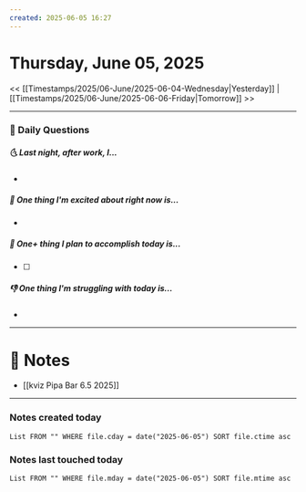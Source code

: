 ```yaml
---
created: 2025-06-05 16:27
---
```

# Thursday, June 05, 2025

<< [[Timestamps/2025/06-June/2025-06-04-Wednesday|Yesterday]] | [[Timestamps/2025/06-June/2025-06-06-Friday|Tomorrow]] >>

---
### 📅 Daily Questions
##### 🌜 Last night, after work, I...
- 

##### 🙌 One thing I'm excited about right now is...
- 

##### 🚀 One+ thing I plan to accomplish today is...
- [ ] 

##### 👎 One thing I'm struggling with today is...
- 

---
# 📝 Notes
- [[kviz Pipa Bar 6.5 2025]]


---
### Notes created today
```dataview
List FROM "" WHERE file.cday = date("2025-06-05") SORT file.ctime asc
```

### Notes last touched today
```dataview
List FROM "" WHERE file.mday = date("2025-06-05") SORT file.mtime asc
```